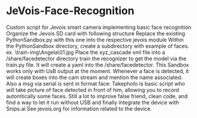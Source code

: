 # JeVois-Face-Recognition
Custom script for Jevois smart camera implementing basic face recognition
Organize the Jevois SD card with following structure
Replace the existing PythonSandbox.py with this one into the respective jevois module
Within the PythonSandbox directory, create a subdirectory with example of faces. ex. \train-img\Angela\01.jpg
Place the xyz_cascade xml file into a /share/facedetector directory
train the recognizer to get the model via the train.py file. It will create a yaml into the /share/facedetector.
This Sandbox works only with UsB output at the moment.
Whenever a face is detected, it will create boxes into the cam stream and mention the name associated.
Also a msg via serial is sent in format face:<namerecognized>
Takephoto is basic script who will take picture of face detected in front of him, allowing you to record automtically some faces. 
  Still a lot to improve false friend, clean code, and find a way to let it run without USB and finally integrate the device with Snips.ai
  See jevois.org for information related to the device.
